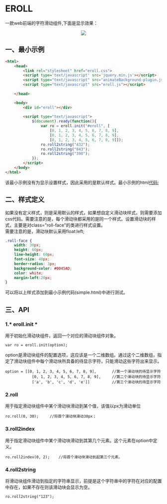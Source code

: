 ﻿# EROLL
一款web前端的字符滑动组件,下面是显示效果：
<p align="center">
  <img src="https://raw.githubusercontent.com/lsj9383/eroll/master/demo.gif">
</p>

## 一、最小示例
```html
<html>
    <head>
        <link rel="stylesheet" href="eroll.css">
		<script type='text/javascript' src='jquery.min.js'></script>
        <script type="text/javascript" src="animateBackground-plugin.js"></script>
        <script type="text/javascript" src="eroll.js"></script>
		
    </head>

    <body>
        <div id="eroll"></div>
		
        <script type="text/javascript">
            $(document).ready(function(){
                var ro = eroll.init("#eroll", [
                    [0, 1, 2, 3, 4, 5, 6, 7, 8, 9],
                    [0, 1, 2, 3, 4, 5, 6, 7, 8, 9], 
                    [0, 1, 2, 3, 4, 5, 6, 7, 8, 9]]);
				ro.roll2string("432");
				ro.roll2string("843");
				ro.roll2string("390");
            });
        </script>
    </body>
</html>
```
该最小示例没有为显示设置样式，因此采用的是默认样式。最小示例的html[代码](https://github.com/lsj9383/eroll/blob/master/demo/simple.html);

## 二、样式定义
如果没有定义样式，则是采用默认的样式，如果想自定义滑动块样式，则需要添加css代码。需要注意的是，每个滑动块都采用的是同一个样式。设置滑动块的样式，主要是对class="roll-face"的类进行样式设置。<br>
需要注意的是，滑动块默认采用float:left;
```css
.roll-face {
	width: 30px;
	height: 60px;
	line-height: 60px;
	font-size: 40px;
	border-radius: 3px;
	background-color: #0045AD;
	color: white;
	margin-left:20px;
}
```
可以将以上样式添加到最小示例代码(simple.html)中进行测试。


## 三、API
### 1.* eroll.init *
用于初始化滑动块组件，返回一个对应的滑动块组件对象。
```
var ro = eroll.init(option);
```
option是滑动块组件的配置选项，这应该是一个二维数组。通过这个二维数组，指定了滑动块组件中每个滑动块所具备的待显示字符，只能滑动这些字符出来显示。<br>
```
option = [[0, 1, 2, 3, 4, 5, 6, 7, 8, 9],		//第一个滑动块的待显示字符
			[0, 1, 2, 3, 4, 5, 6, 7, 8, 9], 	//第二个滑动块的待显示字符
			['a', 'b', 'c', 'd', 'e']]			//第三个滑动块的待显示字符
```

### 2.roll
用于指定滑动块组件中某个滑动块滑动到某个值，该值以px为滑动单位
```
ro.roll(0, 30);		//将首个滑动块滑动30px；
```

### 3.roll2index
用于指定滑动块组件中某个滑动块滑动到其第几个元素。这个元素在option中定义。
```
ro.roll2index(0, 2);	//将首个滑动块滑动到起第三个元素。
```

### 4.roll2string
将滑动块组件滑动到指定的字符串显示，前提是这个字符串中的字符在对应的配置中存在，如果不存在则该滑动块会显示为空。
```
ro.roll2string("123");
```